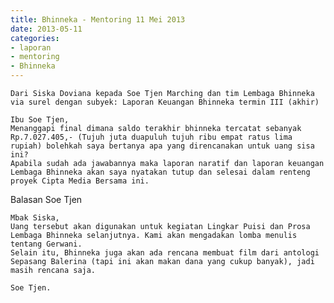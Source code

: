 ```yaml
---
title: Bhinneka - Mentoring 11 Mei 2013 
date: 2013-05-11
categories:
- laporan
- mentoring
- Bhinneka
---
```


    Dari Siska Doviana kepada Soe Tjen Marching dan tim Lembaga Bhinneka via surel dengan subyek: Laporan Keuangan Bhinneka termin III (akhir)

    Ibu Soe Tjen,
    Menanggapi final dimana saldo terakhir bhinneka tercatat sebanyak Rp.7.027.405,- (Tujuh juta duapuluh tujuh ribu empat ratus lima rupiah) bolehkah saya bertanya apa yang direncanakan untuk uang sisa ini?
    Apabila sudah ada jawabannya maka laporan naratif dan laporan keuangan Lembaga Bhinneka akan saya nyatakan tutup dan selesai dalam renteng proyek Cipta Media Bersama ini.

Balasan Soe Tjen

    Mbak Siska,
    Uang tersebut akan digunakan untuk kegiatan Lingkar Puisi dan Prosa Lembaga Bhinneka selanjutnya. Kami akan mengadakan lomba menulis tentang Gerwani. 
    Selain itu, Bhinneka juga akan ada rencana membuat film dari antologi Sepasang Balerina (tapi ini akan makan dana yang cukup banyak), jadi masih rencana saja. 

    Soe Tjen.
